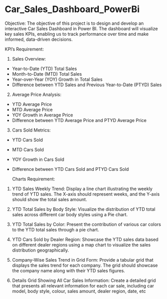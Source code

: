 # Car_Sales_Dashboard_PowerBi
Objective: The objective of this project is to design and develop an interactive Car Sales Dashboard in Power BI. The dashboard will visualize key sales KPIs, enabling us to track performance over time and make informed, data-driven decisions.

KPI’s Requirement:
1. Sales Overview:
- Year-to-Date (YTD) Total Sales
- Month-to-Date (MTD) Total Sales
- Year-over-Year (YOY) Growth in Total Sales
- Difference between YTD Sales and Previous Year-to-Date (PTYD)
Sales

2. Average Price Analysis:
- YTD Average Price
- MTD Average Price
- YOY Growth in Average Price
- Difference between YTD Average Price and PTYD Average Price
  
3. Cars Sold Metrics:
- YTD Cars Sold
- MTD Cars Sold
- YOY Growth in Cars Sold
- Difference between YTD Cars Sold and PTYD Cars Sold


  Charts Requirement:

1. YTD Sales Weekly Trend: Display a line chart illustrating the weekly trend of
YTD sales. The X-axis should represent weeks, and the Y-axis should show
the total sales amount.

2. YTD Total Sales by Body Style: Visualize the distribution of YTD total sales
across different car body styles using a Pie chart.

4. YTD Total Sales by Color: Present the contribution of various car colors to
the YTD total sales through a pie chart.

6. YTD Cars Sold by Dealer Region: Showcase the YTD sales data based on
different dealer regions using a map chart to visualize the sales distribution
geographically.

8. Company-Wise Sales Trend in Grid Form: Provide a tabular grid that
displays the sales trend for each company. The grid should showcase the
company name along with their YTD sales figures.

10. Details Grid Showing All Car Sales Information: Create a detailed grid that
presents all relevant information for each car sale, including car model, body
style, colour, sales amount, dealer region, date, etc

